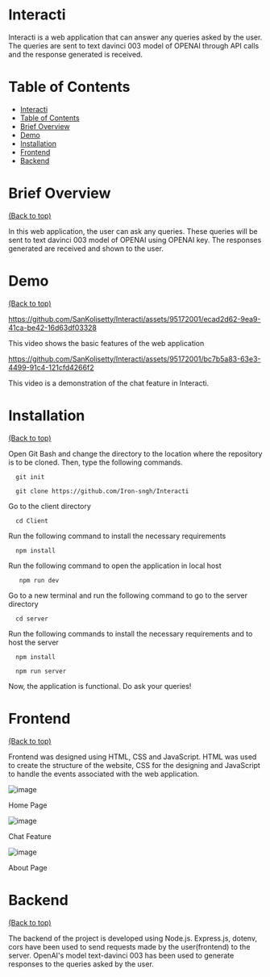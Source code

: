 # Interacti

Interacti is a web application that can answer any queries asked by the user. The queries are sent to text davinci 003 model of OPENAI through API calls and the response generated is received.

# Table of Contents

- [Interacti](#interacti)
- [Table of Contents](#table-of-contents)
- [Brief Overview](#brief-overview)
- [Demo](#demo)
- [Installation](#installation)
- [Frontend](#frontend)
- [Backend](#backend)

# Brief Overview
[(Back to top)](#table-of-contents)

In this web application, the user can ask any queries. These queries will be sent to text davinci 003 model of OPENAI using OPENAI key. The responses generated are received and shown to the user.

# Demo
[(Back to top)](#table-of-contents)

https://github.com/SanKolisetty/Interacti/assets/95172001/ecad2d62-9ea9-41ca-be42-16d63df03328

This video shows the basic features of the web application

https://github.com/SanKolisetty/Interacti/assets/95172001/bc7b5a83-63e3-4499-91c4-121cfd4266f2

This video is a demonstration of the chat feature in Interacti.

# Installation
[(Back to top)](#table-of-contents)

Open Git Bash and change the directory to the location where the repository is to be cloned. Then, type the following commands.

```shell
  git init
```
```shell
  git clone https://github.com/Iron-sngh/Interacti
```
Go to the client directory

```shell
  cd Client
```
Run the following command to install the necessary requirements

```shell
  npm install
```
Run the following command to open the application in local host

```shell
   npm run dev
```
Go to a new terminal and run the following command to go to the server directory

```shell
  cd server
```
Run the following commands to install the necessary requirements and to host the server

```shell
  npm install
```
```shell
  npm run server
```
Now, the application is functional. Do ask your queries!

# Frontend
[(Back to top)](#table-of-contents)

Frontend was designed using HTML, CSS and JavaScript. HTML was used to create the structure of the website, CSS for the designing and JavaScript to handle the events associated with the web application.

![image](https://github.com/SanKolisetty/Interacti/assets/95172001/51d49917-4c6c-4718-8ef1-0d953f1fb767)

Home Page



![image](https://github.com/SanKolisetty/Interacti/assets/95172001/f53b6e96-914b-46e7-aea6-d58c9a4d315d)

Chat Feature



![image](https://github.com/SanKolisetty/Interacti/assets/95172001/268a2971-ed1c-41ca-b5ce-6594fdeddb67)

About Page

# Backend
[(Back to top)](#table-of-contents)

The backend of the project is developed using Node.js. Express.js, dotenv, cors have been used to send requests made by the user(frontend) to the server. OpenAI's model text-davinci 003 has been used to generate responses to the queries asked by the user.
